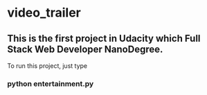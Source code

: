 # video_trailer
## This is the first project in Udacity which Full Stack Web Developer NanoDegree.

To run this project, just type 
### python entertainment.py
